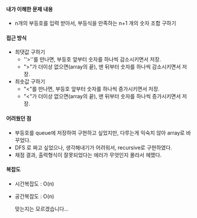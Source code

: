 

#### 내가 이해한 문제 내용

* n개의 부등호를 입력 받아서, 부등식을 만족하는 n+1 개의 숫자 조합 구하기

#### 접근 방식

* 최댓값 구하기
  * ''>''를 만나면, 부등호 앞부터 숫자를 하나씩 감소시키면서 저장.
  * ">"가 더이상 없으면(array의 끝), 맨 뒤부터 숫자를 하나씩 감소시키면서 저장.
* 최솟값 구하기
  * "<"를 만나면, 부등호 앞부터 숫자를 하나씩 증가시키면서 저장.
  * "<"가 더이상 없으면(array의 끝), 맨 뒤부터 숫자를 하나씩 증가시키면서 저장.

#### 어려웠던 점

* 부등호를 queue에 저장하여 구현하고 싶었지만, 다루는게 익숙치 않아 array로 바꾸었다.
* DFS 로 짜고 싶었으나, 생각해내기가 어려워서, recursive로 구현하였다.
* 채점 결과, 출력형식이 잘못되었다는 에러가 무엇인지 몰라서 헤맸다.

#### 복잡도

* 시간복잡도 : O(n)

* 공간복잡도 : O(n)

  맞는지는 모르겠습니다...





